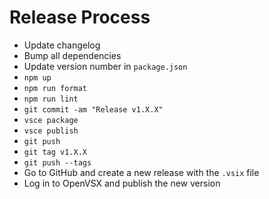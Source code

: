 # Release Process

- Update changelog
- Bump all dependencies
- Update version number in `package.json`
- `npm up`
- `npm run format`
- `npm run lint`
- `git commit -am "Release v1.X.X"`
- `vsce package`
- `vsce publish`
- `git push`
- `git tag v1.X.X`
- `git push --tags`
- Go to GitHub and create a new release with the `.vsix` file
- Log in to OpenVSX and publish the new version

